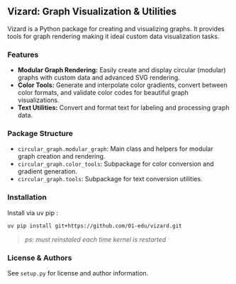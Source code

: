 ## Vizard: Graph Visualization & Utilities

Vizard is a Python package for creating and visualizing graphs. It provides tools for graph rendering making it ideal custom data visualization tasks.

### Features
- **Modular Graph Rendering:** Easily create and display circular (modular) graphs with custom data and advanced SVG rendering.
- **Color Tools:** Generate and interpolate color gradients, convert between color formats, and validate color codes for beautiful graph visualizations.
- **Text Utilities:** Convert and format text for labeling and processing graph data.

### Package Structure
- `circular_graph.modular_graph`: Main class and helpers for modular graph creation and rendering.
- `circular_graph.color_tools`: Subpackage for color conversion and gradient generation.
- `circular_graph.tools`: Subpackage for text conversion utilities.


### Installation
Install via uv pip :
```bash
uv pip install git+https://github.com/01-edu/vizard.git
```
>*ps: must reinstaled each time kernel is restarted*

### License & Authors
See `setup.py` for license and author information.